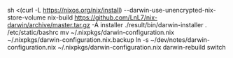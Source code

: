 sh <(curl -L https://nixos.org/nix/install) --darwin-use-unencrypted-nix-store-volume
nix-build https://github.com/LnL7/nix-darwin/archive/master.tar.gz -A installer
./result/bin/darwin-installer
. /etc/static/bashrc
mv ~/.nixpkgs/darwin-configuration.nix ~/.nixpkgs/darwin-configuration.nix.backup
ln -s ~/dev/notes/darwin-configuration.nix ~/.nixpkgs/darwin-configuration.nix
darwin-rebuild switch
